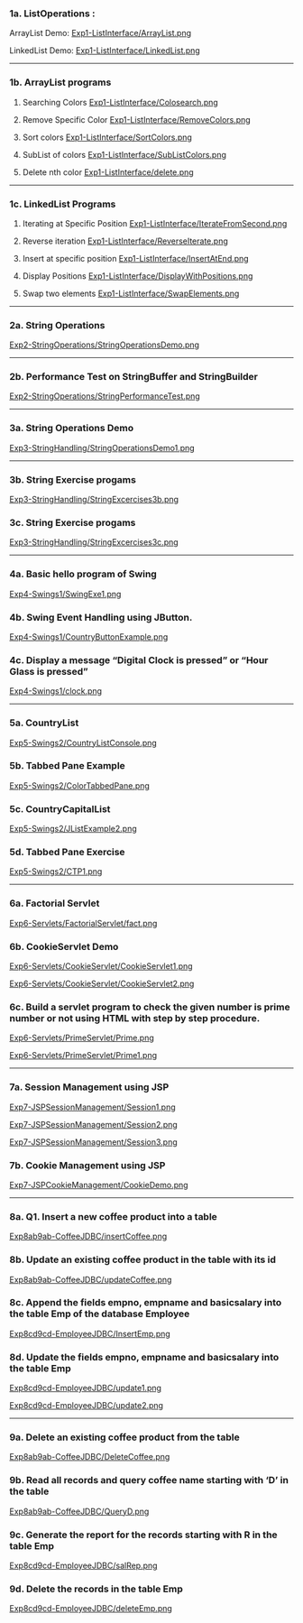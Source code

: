 ### 1a. ListOperations :
ArrayList Demo: [Exp1-ListInterface/ArrayList.png](https://github.com/VeigasLoy/4al22cs183-adj/blob/main/Exp1-ListInterface/ArrayList.png)

LinkedList Demo: [Exp1-ListInterface/LinkedList.png](https://github.com/VeigasLoy/4al22cs183-adj/blob/main/Exp1-ListInterface/LinkedList.png)

---
### 1b.  ArrayList programs

1. Searching Colors
   [Exp1-ListInterface/Colosearch.png](https://github.com/VeigasLoy/4al22cs183-adj/blob/main/Exp1-ListInterface/Colorsearch.png)

2. Remove Specific Color
   [Exp1-ListInterface/RemoveColors.png](https://github.com/VeigasLoy/4al22cs183-adj/blob/main/Exp1-ListInterface/RemoveColors.png)
   
4. Sort colors
   [Exp1-ListInterface/SortColors.png](https://github.com/VeigasLoy/4al22cs183-adj/blob/main/Exp1-ListInterface/SortColors.png)

5. SubList of colors
   [Exp1-ListInterface/SubListColors.png](https://github.com/VeigasLoy/4al22cs183-adj/blob/main/Exp1-ListInterface/SubListColors.png)

6. Delete nth color
   [Exp1-ListInterface/delete.png](https://github.com/VeigasLoy/4al22cs183-adj/blob/main/Exp1-ListInterface/delete.png)

---

### 1c. LinkedList Programs

1. Iterating at Specific Position
   [Exp1-ListInterface/IterateFromSecond.png](https://github.com/VeigasLoy/4al22cs183-adj/blob/main/Exp1-ListInterface/IterateFromSecond.png)

2. Reverse iteration
   [Exp1-ListInterface/ReverseIterate.png](https://github.com/VeigasLoy/4al22cs183-adj/blob/main/Exp1-ListInterface/ReverseIterate.png)

3. Insert at specific position
   [Exp1-ListInterface/InsertAtEnd.png](https://github.com/VeigasLoy/4al22cs183-adj/blob/main/Exp1-ListInterface/InsertAtEnd.png)

4. Display Positions
   [Exp1-ListInterface/DisplayWithPositions.png](https://github.com/VeigasLoy/4al22cs183-adj/blob/main/Exp1-ListInterface/DisplayWithPositions.png)

5. Swap two elements
   [Exp1-ListInterface/SwapElements.png](https://github.com/VeigasLoy/4al22cs183-adj/blob/main/Exp1-ListInterface/SwapElements.png)

---
### 2a. String Operations

[Exp2-StringOperations/StringOperationsDemo.png](https://github.com/VeigasLoy/4al22cs183-adj/blob/main/Exp2-StringOperations/StringOperationsDemo.png)

---
### 2b. Performance Test on  StringBuffer and StringBuilder

[Exp2-StringOperations/StringPerformanceTest.png](https://github.com/VeigasLoy/4al22cs183-adj/blob/main/Exp2-StringOperations/StringPerformanceTest.png)

---
### 3a. String Operations Demo

[Exp3-StringHandling/StringOperationsDemo1.png](https://github.com/VeigasLoy/4al22cs183-adj/blob/main/Exp3-StringHandling/StringOperationsDemo1.png)

---
### 3b. String Exercise progams

[Exp3-StringHandling/StringExcercises3b.png](https://github.com/VeigasLoy/4al22cs183-adj/blob/main/Exp3-StringHandling/StringExcercises3b.png)

### 3c. String Exercise progams

[Exp3-StringHandling/StringExcercises3c.png](https://github.com/VeigasLoy/4al22cs183-adj/blob/main/Exp3-StringHandling/StringExcercises3c.png)

---

### 4a. Basic hello program of Swing
[Exp4-Swings1/SwingExe1.png](https://github.com/VeigasLoy/4al22cs183-adj/blob/main/Exp4-Swings1/SwingExe1.png)

### 4b. Swing Event Handling using JButton.

[Exp4-Swings1/CountryButtonExample.png](https://github.com/VeigasLoy/4al22cs183-adj/blob/main/Exp4-Swings1/CountryButtonExample.png)

### 4c. Display a message “Digital Clock is pressed” or “Hour Glass  is pressed”

[Exp4-Swings1/clock.png](https://github.com/VeigasLoy/4al22cs183-adj/blob/main/Exp4-Swings1/clock.png)

---

### 5a. CountryList

[Exp5-Swings2/CountryListConsole.png](https://github.com/VeigasLoy/4al22cs183-adj/blob/main/Exp5-Swings2/CountryListConsole.png)

### 5b.  Tabbed Pane Example

[Exp5-Swings2/ColorTabbedPane.png](https://github.com/VeigasLoy/4al22cs183-adj/blob/main/Exp5-Swings2/ColorTabbedPane.png)

### 5c. CountryCapitalList

[Exp5-Swings2/JListExample2.png](https://github.com/VeigasLoy/4al22cs183-adj/blob/main/Exp5-Swings2/CountryCapitalList.png)

### 5d.  Tabbed Pane Exercise 

[Exp5-Swings2/CTP1.png](https://github.com/VeigasLoy/4al22cs183-adj/blob/main/Exp5-Swings2/CTP1.png)

---

### 6a. Factorial Servlet

[Exp6-Servlets/FactorialServlet/fact.png](https://github.com/VeigasLoy/4al22cs183-adj/blob/main/Exp6-Servlets/FactorialServlet.java)

### 6b. CookieServlet Demo

[Exp6-Servlets/CookieServlet/CookieServlet1.png](https://github.com/VeigasLoy/4al22cs183-adj/blob/main/Exp6-Servlets/CookieServlet1.png)


[Exp6-Servlets/CookieServlet/CookieServlet2.png](https://github.com/VeigasLoy/4al22cs183-adj/blob/main/Exp6-Servlets/CookieServlet2.png)

### 6c. Build a servlet program to check the given number is prime number or not using HTML with step by step procedure.

[Exp6-Servlets/PrimeServlet/Prime.png](https://github.com/VeigasLoy/4al22cs183-adj/blob/main/Exp6-Servlets/Prime.png)


[Exp6-Servlets/PrimeServlet/Prime1.png](https://github.com/VeigasLoy/4al22cs183-adj/blob/main/Exp6-Servlets/Prime1.png)

---

### 7a. Session Management using JSP

[Exp7-JSPSessionManagement/Session1.png](https://github.com/VeigasLoy/4al22cs183-adj/blob/main/Exp7-JSPCookieManagement/Session1.png)


[Exp7-JSPSessionManagement/Session2.png](https://github.com/VeigasLoy/4al22cs183-adj/blob/main/Exp7-JSPCookieManagement/Session1.png)


[Exp7-JSPSessionManagement/Session3.png](https://github.com/VeigasLoy/4al22cs183-adj/blob/main/Exp7-JSPCookieManagement/Session1.png)



### 7b. Cookie Management using JSP

[Exp7-JSPCookieManagement/CookieDemo.png](https://github.com/VeigasLoy/4al22cs183-adj/blob/main/Exp7-JSPCookieManagement/CookieDemo.png)

---

### 8a. Q1. Insert a new coffee product into a table
[Exp8ab9ab-CoffeeJDBC/insertCoffee.png](https://github.com/VeigasLoy/4al22cs183-adj/blob/main/Exp8ab9ab-CoffeeJDBC/insertCoffee.png)

### 8b. Update an existing coffee product  in the table with its id

[Exp8ab9ab-CoffeeJDBC/updateCoffee.png](https://github.com/VeigasLoy/4al22cs183-adj/blob/main/Exp8ab9ab-CoffeeJDBC/updateCoffee.png)

### 8c. Append  the fields empno,  empname and basicsalary into the table Emp of the database Employee

[Exp8cd9cd-EmployeeJDBC/InsertEmp.png](https://github.com/VeigasLoy/4al22cs183-adj/blob/main/Exp8cd9cd-EmployeeJDBC/InsertEmp.png)


### 8d. Update  the fields empno,  empname and basicsalary into the table Emp

[Exp8cd9cd-EmployeeJDBC/update1.png](https://github.com/VeigasLoy/4al22cs183-adj/blob/main/Exp8cd9cd-EmployeeJDBC/update1.png)


[Exp8cd9cd-EmployeeJDBC/update2.png](https://github.com/VeigasLoy/4al22cs183-adj/blob/main/Exp8cd9cd-EmployeeJDBC/update2.png)

---

### 9a. Delete an existing coffee product  from the table

[Exp8ab9ab-CoffeeJDBC/DeleteCoffee.png](https://github.com/VeigasLoy/4al22cs183-adj/blob/main/Exp8ab9ab-CoffeeJDBC/DeleteCoffee.png)

### 9b. Read all records and query coffee name starting with ‘D’  in the table

[Exp8ab9ab-CoffeeJDBC/QueryD.png](https://github.com/VeigasLoy/4al22cs183-adj/blob/main/Exp8ab9ab-CoffeeJDBC/QueryD.png)

### 9c. Generate the report for the records starting with R in the table Emp

[Exp8cd9cd-EmployeeJDBC/salRep.png](https://github.com/VeigasLoy/4al22cs183-adj/blob/main/Exp8cd9cd-EmployeeJDBC/salRep.png)

### 9d. Delete the records in the table Emp

[Exp8cd9cd-EmployeeJDBC/deleteEmp.png](https://github.com/VeigasLoy/4al22cs183-adj/blob/main/Exp8cd9cd-EmployeeJDBC/deleteEmp.png)
